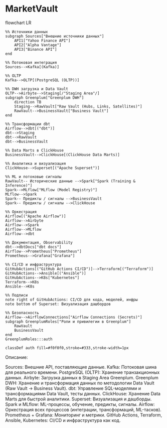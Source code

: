 # MarketVault
flowchart LR

    %% Источники данных
    subgraph Sources["Внешние источники данных"]
        API1["Yahoo Finance API"]
        API2["Alpha Vantage"]
        API3["Binance API"]
    end

    %% Потоковая интеграция
    Sources-->Kafka[(Kafka)]

    %% OLTP
    Kafka-->OLTP[(PostgreSQL (OLTP))]

    %% DWH загрузка и Data Vault
    OLTP-->Airbyte-->Staging[/"Staging Area"/]
    subgraph Greenplum["Greenplum DWH"]
        direction TB
        Staging-->RawVault["Raw Vault (Hubs, Links, Satellites)"]
        RawVault-->BusinessVault["Business Vault"]
    end

    %% Трансформации dbt
    Airflow-->dbt[("dbt")]
    dbt-->Staging
    dbt-->RawVault
    dbt-->BusinessVault

    %% Data Marts в ClickHouse
    BusinessVault-->ClickHouse[(ClickHouse Data Marts)]

    %% Аналитика и визуализация
    ClickHouse-->Superset[("Apache Superset")]

    %% ML и потоковые сигналы
    RawVault-- Исторические данные -->Spark["Spark (Training & Inference)"]
    Spark-->MLflow["MLflow (Model Registry)"]
    MLflow-->Spark
    Spark-- Предикты / сигналы -->BusinessVault
    Spark-- Предикты / сигналы -->ClickHouse

    %% Оркестрация
    Airflow[("Apache Airflow")]
    Airflow-->Airbyte
    Airflow-->Spark
    Airflow-->MLflow
    Airflow-->dbt

    %% Документация, Observability
    dbt-->dbtDocs["dbt docs"]
    Airflow-->Prometheus["Prometheus"]
    Prometheus-->Grafana["Grafana"]

    %% CI/CD и инфраструктура
    GitHubActions[("GitHub Actions CI/CD")]-->Terraform[("Terraform")]
    GitHubActions-->Ansible[("Ansible")]
    GitHubActions-->K8s["Kubernetes"]
    Terraform-->K8s
    Ansible-->K8s

    %% Подписи
    note right of GitHubActions: CI/CD для кода, моделей, инфры
    note bottom of Superset: Визуализация дашбордов

    %% Безопасность
    Airflow-->AirflowConnections["Airflow Connections (Secrets)"]
    subgraph GreenplumRoles["Роли и привилегии в Greenplum"]
        RawVault
        BusinessVault
    end
    GreenplumRoles:::auth

    classDef auth fill=#f0f0f0,stroke=#333,stroke-width=1px


Описание:

Sources: Внешние API, поставляющие данные.
Kafka: Потоковая шина для реального времени.
PostgreSQL (OLTP): Хранение транзакционных данных.
Airbyte: Загрузка данных в Staging Area Greenplum.
Greenplum DWH: Хранение и трансформация данных по методологии Data Vault (Raw Vault → Business Vault).
dbt: Управление SQL-моделями и трансформациями Data Vault, тесты данных.
ClickHouse: Хранение Data Marts для быстрой аналитики.
Superset: Визуализация и дашборды.
Spark и MLflow: ML-процессы, обучение, предикты, сигналы.
Airflow: Оркестрация всех процессов (интеграции, трансформаций, ML-тасков).
Prometheus + Grafana: Мониторинг и метрики.
GitHub Actions, Terraform, Ansible, Kubernetes: CI/CD и инфраструктура как код.